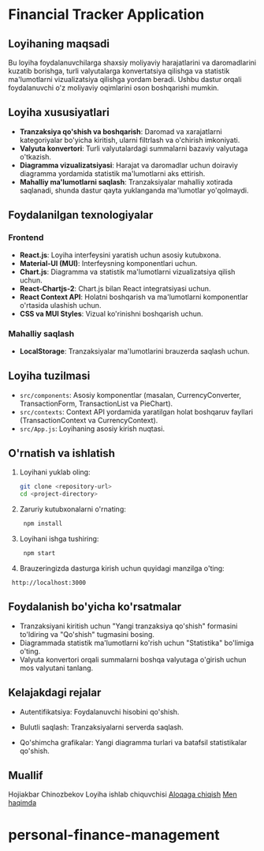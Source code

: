# Financial Tracker Application

## Loyihaning maqsadi

Bu loyiha foydalanuvchilarga shaxsiy moliyaviy harajatlarini va daromadlarini kuzatib borishga, turli valyutalarga konvertatsiya qilishga va statistik ma'lumotlarni vizualizatsiya qilishga yordam beradi. Ushbu dastur orqali foydalanuvchi o'z moliyaviy oqimlarini oson boshqarishi mumkin.

## Loyiha xususiyatlari

- **Tranzaksiya qo'shish va boshqarish**: Daromad va xarajatlarni kategoriyalar bo'yicha kiritish, ularni filtrlash va o'chirish imkoniyati.
- **Valyuta konvertori**: Turli valyutalardagi summalarni bazaviy valyutaga o'tkazish.
- **Diagramma vizualizatsiyasi**: Harajat va daromadlar uchun doiraviy diagramma yordamida statistik ma'lumotlarni aks ettirish.
- **Mahalliy ma'lumotlarni saqlash**: Tranzaksiyalar mahalliy xotirada saqlanadi, shunda dastur qayta yuklanganda ma'lumotlar yo'qolmaydi.

## Foydalanilgan texnologiyalar

### Frontend

- **React.js**: Loyiha interfeysini yaratish uchun asosiy kutubxona.
- **Material-UI (MUI)**: Interfeysning komponentlari uchun.
- **Chart.js**: Diagramma va statistik ma'lumotlarni vizualizatsiya qilish uchun.
- **React-Chartjs-2**: Chart.js bilan React integratsiyasi uchun.
- **React Context API**: Holatni boshqarish va ma'lumotlarni komponentlar o'rtasida ulashish uchun.
- **CSS va MUI Styles**: Vizual ko'rinishni boshqarish uchun.

### Mahalliy saqlash

- **LocalStorage**: Tranzaksiyalar ma'lumotlarini brauzerda saqlash uchun.

## Loyiha tuzilmasi

- `src/components`: Asosiy komponentlar (masalan, CurrencyConverter, TransactionForm, TransactionList va PieChart).
- `src/contexts`: Context API yordamida yaratilgan holat boshqaruv fayllari (TransactionContext va CurrencyContext).
- `src/App.js`: Loyihaning asosiy kirish nuqtasi.

## O'rnatish va ishlatish

1. Loyihani yuklab oling:
   ```bash
   git clone <repository-url>
   cd <project-directory>
   ```
2. Zaruriy kutubxonalarni o'rnating:
   ```bash
    npm install
   ```
3. Loyihani ishga tushiring:

   ```bash
    npm start
   ```

4. Brauzeringizda dasturga kirish uchun quyidagi manzilga o'ting:

```arduino
 http://localhost:3000
```

## Foydalanish bo'yicha ko'rsatmalar

- Tranzaksiyani kiritish uchun "Yangi tranzaksiya qo'shish" formasini to'ldiring va "Qo'shish" tugmasini bosing.
- Diagrammada statistik ma'lumotlarni ko'rish uchun "Statistika" bo'limiga o'ting.
- Valyuta konvertori orqali summalarni boshqa valyutaga o'girish uchun mos valyutani tanlang.

## Kelajakdagi rejalar

- Autentifikatsiya: Foydalanuvchi hisobini qo'shish.
- Bulutli saqlash: Tranzaksiyalarni serverda saqlash.

- Qo'shimcha grafikalar: Yangi diagramma turlari va batafsil statistikalar qo'shish.

## Muallif

Hojiakbar Chinozbekov Loyiha ishlab chiquvchisi
[Aloqaga chiqish](https://t.me/khojiakbar_developer)
[Men haqimda](https://khojiakbar-dev-portfolio.vercel.app/)

# personal-finance-management

